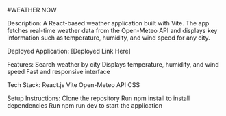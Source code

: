 #WEATHER NOW

Description:
A React-based weather application built with Vite. The app fetches real-time weather data from the Open-Meteo API and displays key information such as temperature, humidity, and wind speed for any city.

Deployed Application:
[Deployed Link Here]

Features:
Search weather by city
Displays temperature, humidity, and wind speed
Fast and responsive interface

Tech Stack:
React.js
Vite
Open-Meteo API
CSS

Setup Instructions:
Clone the repository
Run npm install to install dependencies
Run npm run dev to start the application
